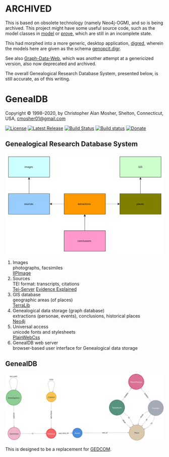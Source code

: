 # ARCHIVED

This is based on obsolete technology (namely Neo4j-OGM), and so is being archived.
This project might have some useful source code, such as the model classes
in [model](./src/main/java/nu/mine/mosher/genealdb/model) or
[prove](./src/main/java/nu/mine/mosher/genealogy/prove), which are still in
an incomplete state.

This had morphed into a more generic, desktop application,
[digred](https://www.github.com/cmosher01/digred), wherein the models here
are given as the schema
[genopcit.digr](https://github.com/cmosher01/digred/blob/main/example/genopcit.digr).

See also [Graph-Data-Web](https://github.com/cmosher01/digred/blob/main/example/cmosher01/Graph-Data-Web),
which was another attempt at a genericized version, also now deprecated and archived.

The overall Genealogical Research Database System, presented below, is
still accurate, as of this writing.

# GenealDB

Copyright © 1998–2020, by Christopher Alan Mosher, Shelton, Connecticut, USA, cmosher01@gmail.com

[![License](https://img.shields.io/github/license/cmosher01/Genealdb.svg)](https://www.gnu.org/licenses/gpl.html)
[![Latest Release](https://img.shields.io/github/release-pre/cmosher01/Genealdb.svg)](https://github.com/cmosher01/Genealdb/releases/latest)
[![Build Status](https://travis-ci.com/cmosher01/Genealdb.svg?branch=master)](https://travis-ci.com/cmosher01/Genealdb)
[![Build status](https://ci.appveyor.com/api/projects/status/TODO?svg=true)](https://ci.appveyor.com/project/cmosher01/Genealdb)
[![Donate](https://img.shields.io/badge/Donate-PayPal-green.svg)](https://www.paypal.com/cgi-bin/webscr?cmd=_s-xclick&hosted_button_id=CVSSQ2BWDCKQ2)

## Genealogical Research Database System

![image](./system.svg)

1. Images \
   photographs, facsimiles \
   [IIPImage](https://iipimage.sourceforge.io/)
1. Sources \
   TEI format: transcripts, citations \
   [Tei-Server](https://github.com/cmosher01/Tei-Server)
   [Evidence Explained](http://www.worldcat.org/oclc/1054383552)
1. GIS database \
   geographic areas (of places) \
   [TerraLib](http://www.terralib.org/)
1. Genealogical data storage (graph database) \
   extractions (personae, events), conclusions, historical places \
   [Neo4j](https://neo4j.com/)
1. Universal access \
   unicode fonts and stylesheets \
   [PlainWebCss](https://github.com/cmosher01/PlainWebCss)
1. GenealDB web server \
   browser-based user interface for Genealogical data storage

## GenealDB

![image](./model.svg)

This is designed to be a replacement for [GEDCOM](https://www.familysearch.org/wiki/en/GEDCOM).
